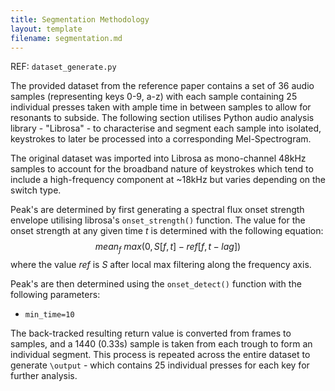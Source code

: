 ```yaml
---
title: Segmentation Methodology
layout: template
filename: segmentation.md
--- 
```


REF: `dataset_generate.py`

The provided dataset from the reference paper contains a set of 36 audio samples (representing keys 0-9, a-z) with each sample containing 25 individual presses taken with ample time in between samples to allow for resonants to subside. The following section utilises Python audio analysis library - "Librosa" - to characterise and segment each sample into isolated, keystrokes to later be processed into a corresponding Mel-Spectrogram.

The original dataset was imported into Librosa as mono-channel 48kHz samples to account for the broadband nature of keystrokes which tend to include a high-frequency component at ~18kHz but varies depending on the switch type. 

Peak's are determined by first generating a spectral flux onset strength envelope utilising librosa's `onset_strength()` function. The value for the onset strength at any given time $t$ is determined with the following equation:
$$mean_{f} \ max(0,S[f, t] - ref[f,t-lag])$$
where the value $ref$ is $S$ after local max filtering along the frequency axis.

Peak's are then determined using the `onset_detect()` function with the following parameters:
- `min_time=10`

The back-tracked resulting return value is converted from frames to samples, and a 1440 (0.33s) sample is taken from each trough to form an individual segment. This process is repeated across the entire dataset to generate `\output` - which contains 25 individual presses for each key for further analysis.